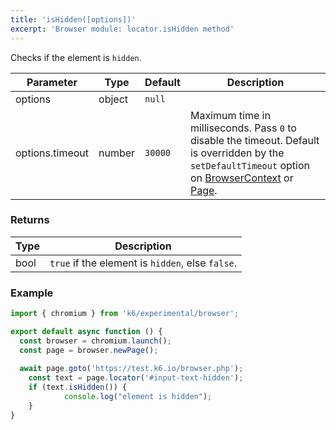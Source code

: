 ```yaml
---
title: 'isHidden([options])'
excerpt: 'Browser module: locator.isHidden method'
---
```


Checks if the element is `hidden`.

<TableWithNestedRows>

| Parameter       | Type   | Default | Description                                                                                                                                                                                                                           |
|-----------------|--------|---------|---------------------------------------------------------------------------------------------------------------------------------------------------------------------------------------------------------------------------------------|
| options         | object | `null`  |                                                                                                                                                                                                                      |
| options.timeout | number | `30000` | Maximum time in milliseconds. Pass `0` to disable the timeout. Default is overridden by the `setDefaultTimeout` option on [BrowserContext](/javascript-api/k6-experimental/browser/browsercontext/) or [Page](/javascript-api/k6-experimental/browser/page/). |

</TableWithNestedRows>

### Returns

| Type | Description                                       |
|------|---------------------------------------------------|
| bool | `true` if the element is `hidden`, else `false`. |

### Example

<CodeGroup labels={[]}>

```javascript
import { chromium } from 'k6/experimental/browser';

export default async function () {
  const browser = chromium.launch();
  const page = browser.newPage();
  
  await page.goto('https://test.k6.io/browser.php');
	const text = page.locator('#input-text-hidden');
	if (text.isHidden()) {
			console.log("element is hidden");
	}
}
```

</CodeGroup>
